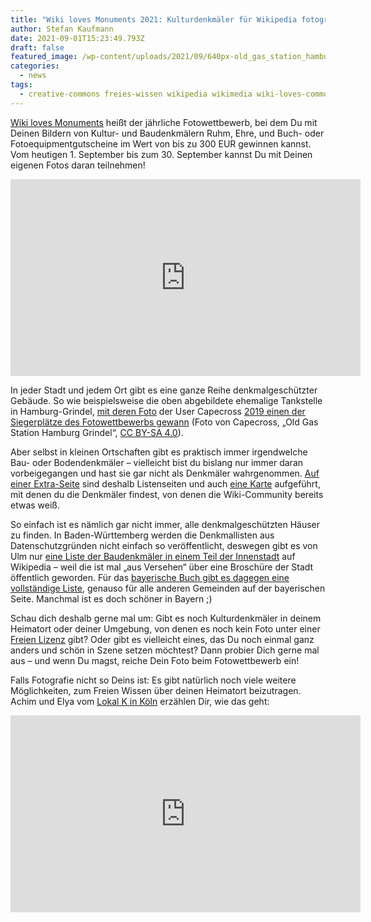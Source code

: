 ```yaml
---
title: "Wiki loves Monuments 2021: Kulturdenkmäler für Wikipedia fotografieren"
author: Stefan Kaufmann
date: 2021-09-01T15:23:49.793Z
draft: false
featured_image: /wp-content/uploads/2021/09/640px-old_gas_station_hamburg_grindel.jpg
categories:
  - news
tags:
  - creative-commons freies-wissen wikipedia wikimedia wiki-loves-commons
---
```

[Wiki loves Monuments](https://de.wikipedia.org/wiki/Wikipedia:Wiki_Loves_Monuments_2021/Deutschland) heißt der jährliche Fotowettbewerb, bei dem Du mit Deinen Bildern von Kultur- und Baudenkmälern Ruhm, Ehre, und Buch- oder Fotoequipmentgutscheine im Wert von bis zu 300 EUR gewinnen kannst. Vom heutigen 1. September bis zum 30. September kannst Du mit Deinen eigenen Fotos daran teilnehmen!

<iframe width="560" height="315" src="https://www.youtube-nocookie.com/embed/UaceBXVYOKI" title="YouTube video player" frameborder="0" allow="accelerometer; autoplay; clipboard-write; encrypted-media; gyroscope; picture-in-picture" allowfullscreen></iframe>

In jeder Stadt und jedem Ort gibt es eine ganze Reihe denkmalgeschützter Gebäude. So wie beispielsweise die oben abgebildete ehemalige Tankstelle in Hamburg-Grindel, [mit deren Foto](https://commons.wikimedia.org/wiki/File:Old_Gas_Station_Hamburg_Grindel.jpg) der User Capecross [2019 einen der Siegerplätze des Fotowettbewerbs gewann](https://de.wikipedia.org/wiki/Wikipedia:Wiki_Loves_Monuments_2019/Deutschland/Preistr%C3%A4ger) (Foto von Capecross, „Old Gas Station Hamburg Grindel“, [CC BY-SA 4.0](https://creativecommons.org/licenses/by-sa/4.0/legalcode)). 

Aber selbst in kleinen Ortschaften gibt es praktisch immer irgendwelche Bau- oder Bodendenkmäler – vielleicht bist du bislang nur immer daran vorbeigegangen und hast sie gar nicht als Denkmäler wahrgenommen. [Auf einer Extra-Seite](https://de.wikipedia.org/wiki/Wikipedia:Wiki_Loves_Monuments_2021/Deutschland/Denkmale) sind deshalb Listenseiten und auch [eine Karte](https://maps.wikilovesmonuments.org/map?c=48.3734:10.0322:12) aufgeführt, mit denen du die Denkmäler findest, von denen die Wiki-Community bereits etwas weiß.

So einfach ist es nämlich gar nicht immer, alle denkmalgeschützten Häuser zu finden. In Baden-Württemberg werden die Denkmallisten aus Datenschutzgründen nicht einfach so veröffentlicht, deswegen gibt es von Ulm nur [eine Liste der Baudenkmäler in einem Teil der Innenstadt](https://de.wikipedia.org/wiki/Liste_der_Kulturdenkmale_in_Ulm-Innenstadt) auf Wikipedia – weil die ist mal „aus Versehen“ über eine Broschüre der Stadt öffentlich geworden. Für das [bayerische Buch gibt es dagegen eine vollständige Liste](https://de.wikipedia.org/wiki/Liste_der_Baudenkm%C3%A4ler_in_Buch_(Schwaben)), genauso für alle anderen Gemeinden auf der bayerischen Seite. Manchmal ist es doch schöner in Bayern ;)

Schau dich deshalb gerne mal um: Gibt es noch Kulturdenkmäler in deinem Heimatort oder deiner Umgebung, von denen es noch kein Foto unter einer [Freien Lizenz](https://de.wikipedia.org/wiki/Freie_Lizenz) gibt? Oder gibt es vielleicht eines, das Du noch einmal ganz anders und schön in Szene setzen möchtest? Dann probier Dich gerne mal aus – und wenn Du magst, reiche Dein Foto beim Fotowettbewerb ein! 

Falls Fotografie nicht so Deins ist: Es gibt natürlich noch viele weitere Möglichkeiten, zum Freien Wissen über deinen Heimatort beizutragen. Achim und Elya vom [Lokal K in Köln](https://de.wikipedia.org/wiki/Wikipedia:Lokal_K) erzählen Dir, wie das geht:

<iframe width="560" height="315" src="https://www.youtube-nocookie.com/embed/uu82PWyppkU" title="YouTube video player" frameborder="0" allow="accelerometer; autoplay; clipboard-write; encrypted-media; gyroscope; picture-in-picture" allowfullscreen></iframe>